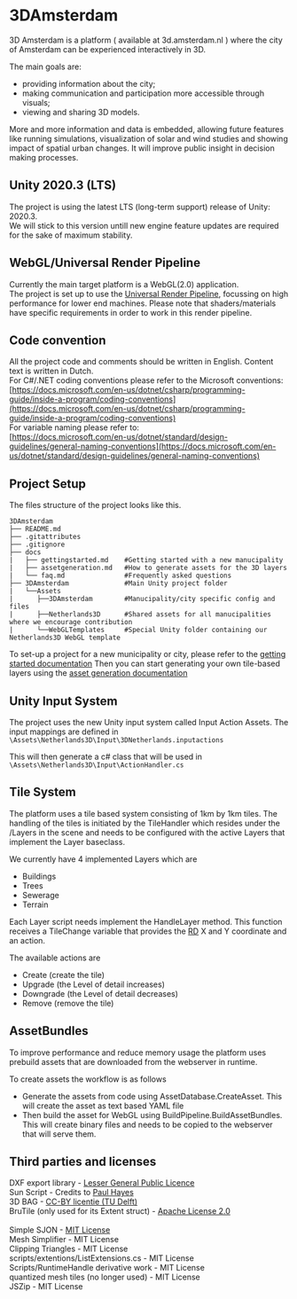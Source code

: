 # 3DAmsterdam

3D Amsterdam is a platform ( available at 3d.amsterdam.nl ) where the city of Amsterdam can be experienced interactively in 3D.

The main goals are:
- providing information about the city;
- making communication and participation more accessible through visuals;
- viewing and sharing 3D models.

More and more information and data is embedded, allowing future features like running simulations, visualization of solar and wind studies and showing impact of spatial urban changes. It will improve public insight in decision making processes.

## Unity 2020.3 (LTS)
The project is using the latest LTS (long-term support) release of Unity: 2020.3.<br/>
We will stick to this version untill new engine feature updates are required for the sake of maximum stability.
## WebGL/Universal Render Pipeline
Currently the main target platform is a WebGL(2.0) application.<br/>
The project is set up to use the [Universal Render Pipeline](https://unity.com/srp/universal-render-pipeline), focussing on high performance for lower end machines. Please note that shaders/materials have specific requirements in order to work in this render pipeline.
## Code convention 
All the project code and comments should be written in English. Content text is written in Dutch.<br/>
For C#/.NET coding conventions please refer to the Microsoft conventions:<br/>
[https://docs.microsoft.com/en-us/dotnet/csharp/programming-guide/inside-a-program/coding-conventions](https://docs.microsoft.com/en-us/dotnet/csharp/programming-guide/inside-a-program/coding-conventions)<br/>
For variable naming please refer to:<br/>
[https://docs.microsoft.com/en-us/dotnet/standard/design-guidelines/general-naming-conventions](https://docs.microsoft.com/en-us/dotnet/standard/design-guidelines/general-naming-conventions)<br/>

## Project Setup 

The files structure of the project looks like this. 

```
3DAmsterdam
├── README.md
├── .gitattributes
├── .gitignore
├── docs
|   ├── gettingstarted.md    #Getting started with a new manucipality
|   ├── assetgeneration.md   #How to generate assets for the 3D layers
|   └── faq.md               #Frequently asked questions
├── 3DAmsterdam              #Main Unity project folder
|   └──Assets
|      ├──3DAmsterdam        #Manucipality/city specific config and files
|      ├──Netherlands3D      #Shared assets for all manucipalities where we encourage contribution
|      └──WebGLTemplates     #Special Unity folder containing our Netherlands3D WebGL template
```

To set-up a project for a new municipality or city, please refer to the [getting started documentation](docs/gettingstarted.md)
Then you can start generating your own tile-based layers using the [asset generation documentation](docs/generatingdata.md)

## Unity Input System

The project uses the new Unity input system called Input Action Assets. The input mappings are defined in 
`\Assets\Netherlands3D\Input\3DNetherlands.inputactions`

This will then generate a c# class that will be used in 
`\Assets\Netherlands3D\Input\ActionHandler.cs`

## Tile System

The platform uses a tile based system consisting of 1km by 1km tiles. The handling of the tiles is initiated by the TileHandler which resides under the /Layers in the scene and needs to be configured with the active Layers that implement the Layer baseclass. 

We currently have 4 implemented Layers which are 

- Buildings
- Trees
- Sewerage
- Terrain

Each Layer script needs implement the HandleLayer method. This function receives a TileChange variable that provides the [RD](https://nl.wikipedia.org/wiki/Rijksdriehoeksco%C3%B6rdinaten)  X and Y coordinate and an action.

The available actions are

- Create (create the tile)
- Upgrade (the Level of detail increases)
- Downgrade (the Level of detail decreases)
- Remove (remove the tile)

## AssetBundles

To improve performance and reduce memory usage the platform uses prebuild assets that are downloaded from the webserver in runtime. 

To create assets the workflow is as follows

- Generate the assets from code using AssetDatabase.CreateAsset. 
  This will create the asset as text based YAML file
- Then build the asset for WebGL using BuildPipeline.BuildAssetBundles. 
  This will create binary files and needs to be copied to the webserver that will serve them.

## Third parties and licenses

DXF export library - [Lesser General Public Licence](https://github.com/Amsterdam/3DAmsterdam/blob/master/3DAmsterdam/Assets/Netherlands3D/Plugins/netDxf/README.md)<br/>
Sun Script - Credits to [Paul Hayes](https://gist.github.com/paulhayes)<br/>
3D BAG - [CC-BY licentie (TU Delft)](https://docs.3dbag.nl/en/copyright/)<br/>
BruTile (only used for its Extent struct) - [Apache License 2.0](https://www.apache.org/licenses/LICENSE-2.0)<br/>
<br/>
Simple SJON - [MIT License](https://github.com/simplejson/simplejson/blob/master/LICENSE.txt)<br/>
Mesh Simplifier - MIT License<br/>
Clipping Triangles - MIT License<br/>
scripts/extentions/ListExtensions.cs - MIT License<br/>
Scripts/RuntimeHandle derivative work - MIT License<br/>
quantized mesh tiles (no longer used) - MIT License<br/>
JSZip - MIT License
